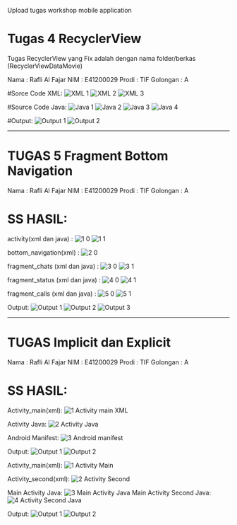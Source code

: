 Upload tugas workshop mobile application
# Tugas 4 RecyclerView 

Tugas RecyclerView yang Fix adalah dengan nama folder/berkas (RecyclerViewDataMovie)


Nama : Rafli Al Fajar
NIM : E41200029
Prodi : TIF
Golongan : A

#Sorce Code XML:
![XML 1](https://user-images.githubusercontent.com/75103755/136150431-6d548c28-35af-4ccf-a36c-50387857523c.PNG)
![XML 2](https://user-images.githubusercontent.com/75103755/136150448-0a67f7b7-c568-4277-a5e2-5f92a2c55f29.PNG)
![XML 3](https://user-images.githubusercontent.com/75103755/136150465-d777c5c6-a00e-4389-a485-59ffc45f014c.PNG)

#Source Code Java:
![Java 1](https://user-images.githubusercontent.com/75103755/136150477-465b31bc-bd63-451a-ad2d-cc17e5b05852.PNG)
![Java 2](https://user-images.githubusercontent.com/75103755/136150490-2b66b187-c4da-4878-9eaa-b81f839e3a2f.PNG)
![Java 3](https://user-images.githubusercontent.com/75103755/136150514-0ec90d05-29f3-40eb-9d9e-92faf7f32151.PNG)
![Java 4](https://user-images.githubusercontent.com/75103755/136150526-4ee6f4b5-872a-49cd-b343-cf8a3720ddda.PNG)

#Output:
![Output 1](https://user-images.githubusercontent.com/75103755/136150537-0f995d41-f375-49fb-b853-23159e053c10.PNG)
![Output 2](https://user-images.githubusercontent.com/75103755/136150542-890e7dd5-bb82-4ed0-968f-20c68e242076.PNG)




---------------------------------------------------------------------------------------------------------------------------------------------------------------------------------
# TUGAS 5 Fragment Bottom Navigation
Nama : Rafli Al Fajar
NIM : E41200029
Prodi : TIF
Golongan : A

# SS HASIL:

activity(xml dan java) :
![1 0](https://user-images.githubusercontent.com/75103755/136899042-a1b81da7-3c35-46aa-805b-d4fddb39f7f0.PNG)
![1 1](https://user-images.githubusercontent.com/75103755/136899064-61691971-e363-410d-a0d0-ee01dc70337b.PNG)

bottom_navigation(xml) :
![2 0](https://user-images.githubusercontent.com/75103755/136899114-705a1d47-ae1e-4383-a711-ffed5b0fe48e.PNG)

fragment_chats (xml dan java) :
![3 0](https://user-images.githubusercontent.com/75103755/136899125-089d7204-185a-4fa8-8f54-c2dfd1e8b55d.PNG)
![3 1](https://user-images.githubusercontent.com/75103755/136899128-da1d0356-9b9e-48e3-8d32-585ee0bba0a2.PNG)

fragment_status (xml dan java) :
![4 0](https://user-images.githubusercontent.com/75103755/136899130-3cbfb39a-a2e2-446f-8192-537c53ed1004.PNG)
![4 1](https://user-images.githubusercontent.com/75103755/136899132-63fb0a1c-3341-4817-9d99-91a865fcfee0.PNG)

fragment_calls (xml dan java) :
![5 0](https://user-images.githubusercontent.com/75103755/136899135-0fbb9c43-24b8-40b8-98c7-d1d2c3a0b491.PNG)
![5 1](https://user-images.githubusercontent.com/75103755/136899140-42d3e10e-f70d-488b-b3f1-7287c3fb13e0.PNG)

Output:
![Output 1](https://user-images.githubusercontent.com/75103755/136899144-f6c3039c-43d0-4ff3-8a05-d6019d8f68a9.PNG)
![Output 2](https://user-images.githubusercontent.com/75103755/136899151-6109c66a-c858-4be6-ae15-c7ff749ff745.PNG)
![Output 3](https://user-images.githubusercontent.com/75103755/136899153-66f7870b-dbbb-4047-a845-384bdf9354a4.PNG)



---------------------------------------------------------------------------------------------------------------------------------------------------------------------------------
# TUGAS Implicit dan Explicit
Nama : Rafli Al Fajar
NIM : E41200029
Prodi : TIF
Golongan : A

# SS HASIL:

Activity_main(xml):
![1  Activity main XML](https://user-images.githubusercontent.com/75103755/137420052-70611f76-e03d-47ba-af94-d123e0588bc4.PNG)

Activity Java:
![2  Activity Java](https://user-images.githubusercontent.com/75103755/137420065-bfd46cc6-5801-43c4-9d89-27cdd8df5ecb.PNG)

Android Manifest:
![3  Android manifest](https://user-images.githubusercontent.com/75103755/137420069-234502ab-24bc-4ac0-a58d-1485bd85177c.PNG)

Output:
![Output 1](https://user-images.githubusercontent.com/75103755/137420072-8f53ecf8-116e-455b-a079-f5d19fd2fdef.PNG)
![Output 2](https://user-images.githubusercontent.com/75103755/137420081-55fdcc51-892b-4bb7-a0ae-1bb3acbe7c58.PNG)

Activity_main(xml):
![1  Activity Main](https://user-images.githubusercontent.com/75103755/137421499-1a0c2605-5ace-495b-aeb1-30d1958b331f.PNG)

Activity_second(xml):
![2  Activity Second](https://user-images.githubusercontent.com/75103755/137421506-e4ab40e8-6468-48f9-ae04-a9fbcbc29c40.PNG)

Main Activity Java:
![3  Main Activity Java](https://user-images.githubusercontent.com/75103755/137421510-e316f8aa-6003-409e-ad68-58010eaf0372.PNG)
Main Activity Second Java:
![4  Activity Second Java](https://user-images.githubusercontent.com/75103755/137421511-912bc726-71a0-4c22-ab7e-7de559f38bf7.PNG)

Output:
![Output 1](https://user-images.githubusercontent.com/75103755/137421513-aaa9f42c-253f-42e5-bcad-0014da94798a.PNG)
![Output 2](https://user-images.githubusercontent.com/75103755/137421517-7702cdd7-2c00-472d-aa70-a71fb63bfba9.PNG)

